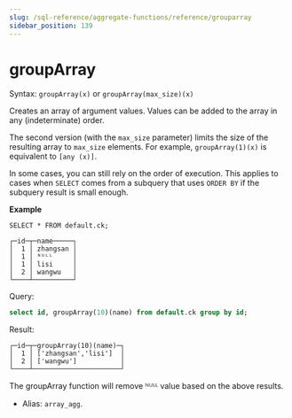 ```yaml
---
slug: /sql-reference/aggregate-functions/reference/grouparray
sidebar_position: 139
---
```


# groupArray

Syntax: `groupArray(x)` or `groupArray(max_size)(x)`

Creates an array of argument values.
Values can be added to the array in any (indeterminate) order.

The second version (with the `max_size` parameter) limits the size of the resulting array to `max_size` elements. For example, `groupArray(1)(x)` is equivalent to `[any (x)]`.

In some cases, you can still rely on the order of execution. This applies to cases when `SELECT` comes from a subquery that uses `ORDER BY` if the subquery result is small enough.

**Example**

``` text
SELECT * FROM default.ck;

┌─id─┬─name─────┐
│  1 │ zhangsan │
│  1 │ ᴺᵁᴸᴸ     │
│  1 │ lisi     │
│  2 │ wangwu   │
└────┴──────────┘

```

Query:

``` sql
select id, groupArray(10)(name) from default.ck group by id;
```

Result:

``` text
┌─id─┬─groupArray(10)(name)─┐
│  1 │ ['zhangsan','lisi']  │
│  2 │ ['wangwu']           │
└────┴──────────────────────┘
```

The groupArray function will remove ᴺᵁᴸᴸ value based on the above results.

- Alias: `array_agg`.
